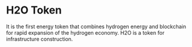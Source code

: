 # H2O Token
It is the first energy token that combines hydrogen energy and blockchain for rapid expansion of the hydrogen economy.
H2O is a token for infrastructure construction.
